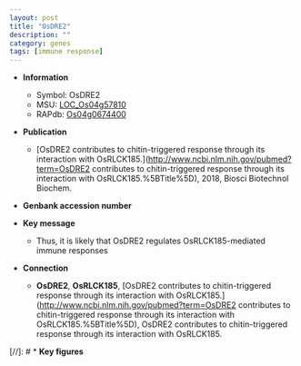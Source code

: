 ```yaml
---
layout: post
title: "OsDRE2"
description: ""
category: genes
tags: [immune response]
---
```


* **Information**  
    + Symbol: OsDRE2  
    + MSU: [LOC_Os04g57810](http://rice.plantbiology.msu.edu/cgi-bin/ORF_infopage.cgi?orf=LOC_Os04g57810)  
    + RAPdb: [Os04g0674400](http://rapdb.dna.affrc.go.jp/viewer/gbrowse_details/irgsp1?name=Os04g0674400)  

* **Publication**  
    + [OsDRE2 contributes to chitin-triggered response through its interaction with OsRLCK185.](http://www.ncbi.nlm.nih.gov/pubmed?term=OsDRE2 contributes to chitin-triggered response through its interaction with OsRLCK185.%5BTitle%5D), 2018, Biosci Biotechnol Biochem.

* **Genbank accession number**  

* **Key message**  
    + Thus, it is likely that OsDRE2 regulates OsRLCK185-mediated immune responses

* **Connection**  
    + __OsDRE2__, __OsRLCK185__, [OsDRE2 contributes to chitin-triggered response through its interaction with OsRLCK185.](http://www.ncbi.nlm.nih.gov/pubmed?term=OsDRE2 contributes to chitin-triggered response through its interaction with OsRLCK185.%5BTitle%5D), OsDRE2 contributes to chitin-triggered response through its interaction with OsRLCK185.

[//]: # * **Key figures**  


